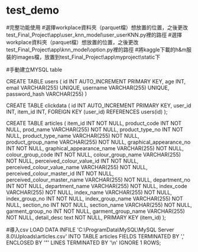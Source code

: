 # test_demo
#完整功能使用
#選擇workplace資料夾（parquet檔）想放置的位置，之後更改test_Final_Project\app\user_knn_model\user_userKNN.py裡的路徑
#選擇workplace資料夾（parquet檔）想放置的位置，之後更改test_Final_Project\app\knn_model\option.py裡的路徑
#將kaggle下載的h&m服裝的images檔，放置到test_Final_Project\app\myproject\static下


#手動建立MYSQL table

CREATE TABLE users ( 
id INT AUTO_INCREMENT PRIMARY KEY,
age INT,
email VARCHAR(255) UNIQUE,
username VARCHAR(255) UNIQUE,
password_hash VARCHAR(255) )



CREATE TABLE clickdata (
    id INT AUTO_INCREMENT PRIMARY KEY,
    user_id INT,
    item_id INT,
    FOREIGN KEY (user_id) REFERENCES users(id)
);


CREATE TABLE articles (
    item_id  INT NOT NULL,
    product_code INT NOT NULL,
    prod_name  VARCHAR(255) NOT NULL,
    product_type_no INT NOT NULL,
    product_type_name VARCHAR(255) NOT NULL,
    product_group_name VARCHAR(255) NOT NULL,
    graphical_appearance_no  INT NOT NULL,
    graphical_appearance_name  VARCHAR(255) NOT NULL,
    colour_group_code INT NOT NULL,
    colour_group_name VARCHAR(255) NOT NULL,
    perceived_colour_value_id  INT NOT NULL,
    perceived_colour_value_name VARCHAR(255) NOT NULL,
    perceived_colour_master_id INT NOT NULL,
    perceived_colour_master_name VARCHAR(255) NOT NULL,
    department_no INT NOT NULL,
    department_name VARCHAR(255) NOT NULL,
    index_code VARCHAR(255) NOT NULL,
    index_name VARCHAR(255) NOT NULL,
    index_group_no INT NOT NULL,
    index_group_name VARCHAR(255) NOT NULL,
    section_no  INT NOT NULL,
    section_name VARCHAR(255) NOT NULL,
    garment_group_no INT NOT NULL,
    garment_group_name VARCHAR(255) NOT NULL,
    detail_desc text NOT NULL,
    PRIMARY KEY (item_id)
);

#導入csv
LOAD DATA INFILE 'C:\\ProgramData\\MySQL\\MySQL Server 8.0\\Uploads\\articles.csv' 
INTO TABLE articles 
FIELDS TERMINATED BY ','
ENCLOSED BY '"'
LINES TERMINATED BY '\n'
IGNORE 1 ROWS;
